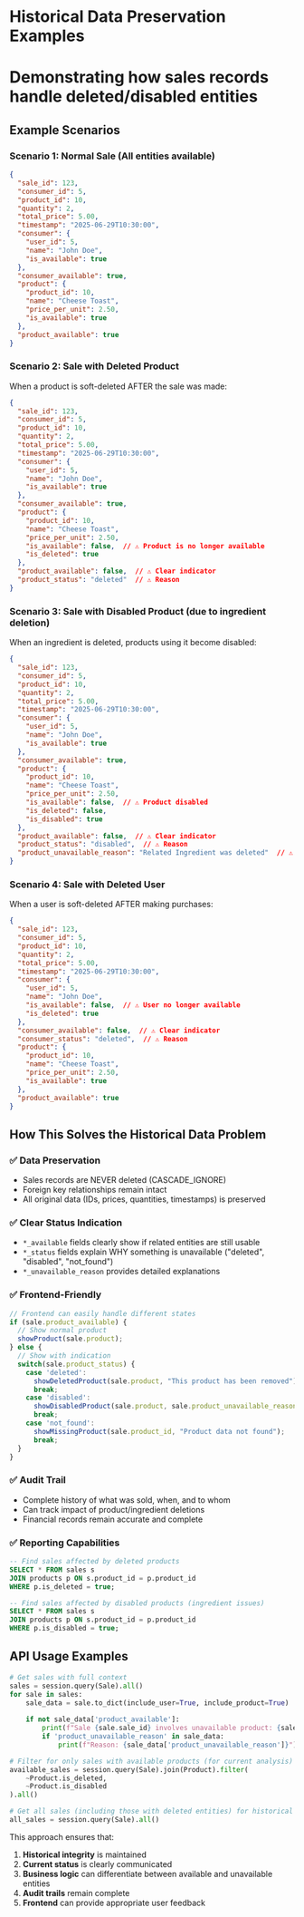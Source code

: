 # Historical Data Preservation Examples
# Demonstrating how sales records handle deleted/disabled entities

## Example Scenarios

### Scenario 1: Normal Sale (All entities available)
```json
{
  "sale_id": 123,
  "consumer_id": 5,
  "product_id": 10,
  "quantity": 2,
  "total_price": 5.00,
  "timestamp": "2025-06-29T10:30:00",
  "consumer": {
    "user_id": 5,
    "name": "John Doe",
    "is_available": true
  },
  "consumer_available": true,
  "product": {
    "product_id": 10,
    "name": "Cheese Toast",
    "price_per_unit": 2.50,
    "is_available": true
  },
  "product_available": true
}
```

### Scenario 2: Sale with Deleted Product
When a product is soft-deleted AFTER the sale was made:

```json
{
  "sale_id": 123,
  "consumer_id": 5,
  "product_id": 10,
  "quantity": 2,
  "total_price": 5.00,
  "timestamp": "2025-06-29T10:30:00",
  "consumer": {
    "user_id": 5,
    "name": "John Doe",
    "is_available": true
  },
  "consumer_available": true,
  "product": {
    "product_id": 10,
    "name": "Cheese Toast",
    "price_per_unit": 2.50,
    "is_available": false,  // ⚠️ Product is no longer available
    "is_deleted": true
  },
  "product_available": false,  // ⚠️ Clear indicator
  "product_status": "deleted"  // ⚠️ Reason
}
```

### Scenario 3: Sale with Disabled Product (due to ingredient deletion)
When an ingredient is deleted, products using it become disabled:

```json
{
  "sale_id": 123,
  "consumer_id": 5,
  "product_id": 10,
  "quantity": 2,
  "total_price": 5.00,
  "timestamp": "2025-06-29T10:30:00",
  "consumer": {
    "user_id": 5,
    "name": "John Doe",
    "is_available": true
  },
  "consumer_available": true,
  "product": {
    "product_id": 10,
    "name": "Cheese Toast",
    "price_per_unit": 2.50,
    "is_available": false,  // ⚠️ Product disabled
    "is_deleted": false,
    "is_disabled": true
  },
  "product_available": false,  // ⚠️ Clear indicator
  "product_status": "disabled",  // ⚠️ Reason
  "product_unavailable_reason": "Related Ingredient was deleted"  // ⚠️ Detailed reason
}
```

### Scenario 4: Sale with Deleted User
When a user is soft-deleted AFTER making purchases:

```json
{
  "sale_id": 123,
  "consumer_id": 5,
  "product_id": 10,
  "quantity": 2,
  "total_price": 5.00,
  "timestamp": "2025-06-29T10:30:00",
  "consumer": {
    "user_id": 5,
    "name": "John Doe",
    "is_available": false,  // ⚠️ User no longer available
    "is_deleted": true
  },
  "consumer_available": false,  // ⚠️ Clear indicator
  "consumer_status": "deleted",  // ⚠️ Reason
  "product": {
    "product_id": 10,
    "name": "Cheese Toast",
    "price_per_unit": 2.50,
    "is_available": true
  },
  "product_available": true
}
```

## How This Solves the Historical Data Problem

### ✅ **Data Preservation**
- Sales records are NEVER deleted (CASCADE_IGNORE)
- Foreign key relationships remain intact
- All original data (IDs, prices, quantities, timestamps) is preserved

### ✅ **Clear Status Indication**
- `*_available` fields clearly show if related entities are still usable
- `*_status` fields explain WHY something is unavailable ("deleted", "disabled", "not_found")
- `*_unavailable_reason` provides detailed explanations

### ✅ **Frontend-Friendly**
```javascript
// Frontend can easily handle different states
if (sale.product_available) {
  // Show normal product
  showProduct(sale.product);
} else {
  // Show with indication
  switch(sale.product_status) {
    case 'deleted':
      showDeletedProduct(sale.product, "This product has been removed");
      break;
    case 'disabled':
      showDisabledProduct(sale.product, sale.product_unavailable_reason);
      break;
    case 'not_found':
      showMissingProduct(sale.product_id, "Product data not found");
      break;
  }
}
```

### ✅ **Audit Trail**
- Complete history of what was sold, when, and to whom
- Can track impact of product/ingredient deletions
- Financial records remain accurate and complete

### ✅ **Reporting Capabilities**
```sql
-- Find sales affected by deleted products
SELECT * FROM sales s 
JOIN products p ON s.product_id = p.product_id 
WHERE p.is_deleted = true;

-- Find sales affected by disabled products (ingredient issues)
SELECT * FROM sales s 
JOIN products p ON s.product_id = p.product_id 
WHERE p.is_disabled = true;
```

## API Usage Examples

```python
# Get sales with full context
sales = session.query(Sale).all()
for sale in sales:
    sale_data = sale.to_dict(include_user=True, include_product=True)
    
    if not sale_data['product_available']:
        print(f"Sale {sale.sale_id} involves unavailable product: {sale_data['product_status']}")
        if 'product_unavailable_reason' in sale_data:
            print(f"Reason: {sale_data['product_unavailable_reason']}")

# Filter for only sales with available products (for current analysis)
available_sales = session.query(Sale).join(Product).filter(
    ~Product.is_deleted, 
    ~Product.is_disabled
).all()

# Get all sales (including those with deleted entities) for historical reporting
all_sales = session.query(Sale).all()
```

This approach ensures that:
1. **Historical integrity** is maintained
2. **Current status** is clearly communicated  
3. **Business logic** can differentiate between available and unavailable entities
4. **Audit trails** remain complete
5. **Frontend** can provide appropriate user feedback
